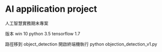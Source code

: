 # AI appilication project
人工智慧實務期末專案

版本
win 10
python 3.5
tensorflow 1.7

路徑移到 object_detection 開啟終端機執行 python objection_detection_v1.py
